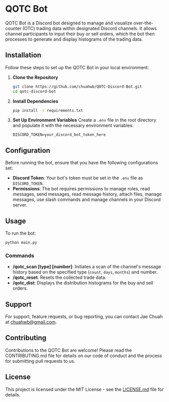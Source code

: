 # QOTC Bot

QOTC Bot is a Discord bot designed to manage and visualize over-the-counter (OTC) trading data within designated Discord channels. It allows channel participants to input their buy or sell orders, which the bot then processes to generate and display histograms of the trading data.

## Installation

Follow these steps to set up the QOTC Bot in your local environment:

1. **Clone the Repository**
   ```bash
   git clone https://github.com/chuahwb/QOTC-Discord-Bot.git
   cd qotc-discord-bot
   ```

2. **Install Dependencies**
   ```bash
   pip install -r requirements.txt
   ```

3. **Set Up Environment Variables**
   Create a `.env` file in the root directory and populate it with the necessary environment variables:
   ```plaintext
   DISCORD_TOKEN=your_discord_bot_token_here
   ```

## Configuration

Before running the bot, ensure that you have the following configurations set:

- **Discord Token**: Your bot's token must be set in the `.env` file as `DISCORD_TOKEN`.
- **Permissions**: The bot requires permissions to manage roles, read messages, send messages, read message history, attach files, manage messages, use slash commands and manage channels in your Discord server.

## Usage

To run the bot:
```bash
python main.py
```

### Commands
- **/qotc_scan [type] [number]**: Initiates a scan of the channel's message history based on the specified type (`count`, `days`, `months`) and number.
- **/qotc_reset**: Resets the collected trade data.
- **/qotc_dist**: Displays the distribution histograms for the buy and sell orders.

## Support

For support, feature requests, or bug reporting, you can contact Jae Chuah at chuahwb@gmail.com.

## Contributing

Contributions to the QOTC Bot are welcome! Please read the CONTRIBUTING.md file for details on our code of conduct and the process for submitting pull requests to us.

## License

This project is licensed under the MIT License - see the [LICENSE.md](LICENSE.md) file for details.
